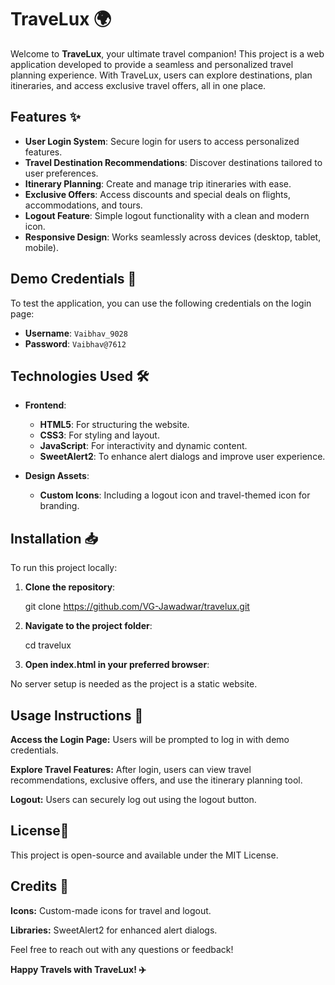 # TraveLux 🌍
Welcome to **TraveLux**, your ultimate travel companion! This project is a web application developed to provide a seamless and personalized travel planning experience. With TraveLux, users can explore destinations, plan itineraries, and access exclusive travel offers, all in one place.

## Features ✨

- **User Login System**: Secure login for users to access personalized features.
- **Travel Destination Recommendations**: Discover destinations tailored to user preferences.
- **Itinerary Planning**: Create and manage trip itineraries with ease.
- **Exclusive Offers**: Access discounts and special deals on flights, accommodations, and tours.
- **Logout Feature**: Simple logout functionality with a clean and modern icon.
- **Responsive Design**: Works seamlessly across devices (desktop, tablet, mobile).

## Demo Credentials 🔑

To test the application, you can use the following credentials on the login page:

- **Username**: `Vaibhav_9028`
- **Password**: `Vaibhav@7612`

## Technologies Used 🛠️

- **Frontend**:
  - **HTML5**: For structuring the website.
  - **CSS3**: For styling and layout.
  - **JavaScript**: For interactivity and dynamic content.
  - **SweetAlert2**: To enhance alert dialogs and improve user experience.

- **Design Assets**:
  - **Custom Icons**: Including a logout icon and travel-themed icon for branding.

## Installation 📥

To run this project locally:

1. **Clone the repository**:

   git clone https://github.com/VG-Jawadwar/travelux.git

2. **Navigate to the project folder**:

    cd travelux

3. **Open index.html in your preferred browser**:

No server setup is needed as the project is a static website.

## **Usage Instructions** 📖

**Access the Login Page:** Users will be prompted to log in with demo credentials.

**Explore Travel Features:** After login, users can view travel recommendations, exclusive offers, and use the itinerary planning tool.

**Logout:** Users can securely log out using the logout button.

## **License**📜

This project is open-source and available under the MIT License.

## **Credits 🙏**

**Icons:** Custom-made icons for travel and logout.

**Libraries:** SweetAlert2 for enhanced alert dialogs.

Feel free to reach out with any questions or feedback!

**Happy Travels with TraveLux! ✈️**
